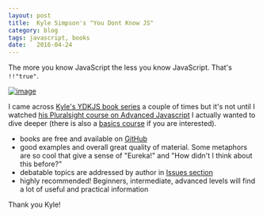 ```yaml
---
layout: post
title:  Kyle Simpson's "You Dont Know JS"
category: blog
tags: javascript, books
date:   2016-04-24
---
```

The more you know JavaScript the less you know JavaScript. That's `!!"true"`.

[![image](https://pbs.twimg.com/profile_images/448725411606716416/KdYv0Wnh.png)][twi]

I came across [Kyle's YDKJS book series][github] a couple of times but 
it's not until I watched [his Pluralsight course on Advanced Javascript][ps-advanced] 
I actually wanted to dive deeper (there is also a [basics course][ps-basic] if you are interested).

- books are free and available on [GitHub][github]
- good examples and overall great quality of material. 
Some metaphors are so cool that give a sense of "Eureka!" and "How didn't I think about this before?"
- debatable topics are addressed by author in [Issues section][github-issues]
- highly recommended! 
Beginners, intermediate, advanced levels will find a lot of useful and practical information 

Thank you Kyle!

[ps-basic]: http://app.pluralsight.com/courses/javascript-programming-basics
[ps-advanced]: http://app.pluralsight.com/courses/advanced-javascript
[github]: https://github.com/getify/You-Dont-Know-JS
[github-issues]: https://github.com/getify/You-Dont-Know-JS/issues
[twi]: https://twitter.com/ydkjs
